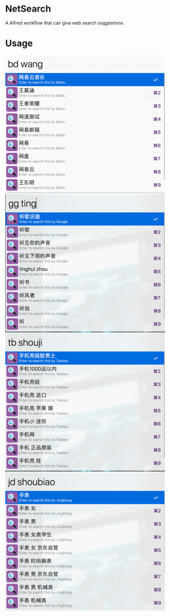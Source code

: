 # NetSearch
A Alfred workflow that can give web search suggestions

# Usage
![baidu search](https://github.com/kagenZhao/NetSearch/blob/master/Images/baidu.png)
![google search](https://github.com/kagenZhao/NetSearch/blob/master/Images/google.png)
![taobao search](https://github.com/kagenZhao/NetSearch/blob/master/Images/taobao.png)
![jingdong search](https://github.com/kagenZhao/NetSearch/blob/master/Images/jingdong.png)
